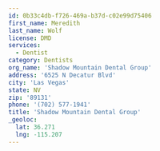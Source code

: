 ```yaml
---
id: 0b33c4db-f726-469a-b37d-c02e99d75406
first_name: Meredith
last_name: Wolf
license: DMD
services:
  - Dentist
category: Dentists
org_name: 'Shadow Mountain Dental Group'
address: '6525 N Decatur Blvd'
city: 'Las Vegas'
state: NV
zip: '89131'
phone: '(702) 577-1941'
title: 'Shadow Mountain Dental Group'
_geoloc:
  lat: 36.271
  lng: -115.207
---
```

